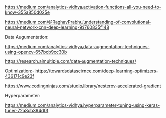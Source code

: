 https://medium.com/analytics-vidhya/activation-functions-all-you-need-to-know-355a850d025e

https://medium.com/@RaghavPrabhu/understanding-of-convolutional-neural-network-cnn-deep-learning-99760835f148


Data Augumentation:

https://medium.com/analytics-vidhya/data-augmentation-techniques-using-opencv-657bcb9cc30b


https://research.aimultiple.com/data-augmentation-techniques/

Optimization:-
https://towardsdatascience.com/deep-learning-optimizers-436171c9e23f

https://www.codingninjas.com/studio/library/nesterov-accelerated-gradient


Hyperparameter:

https://medium.com/analytics-vidhya/hyperparameter-tuning-using-keras-tuner-72a8cb394d0f
